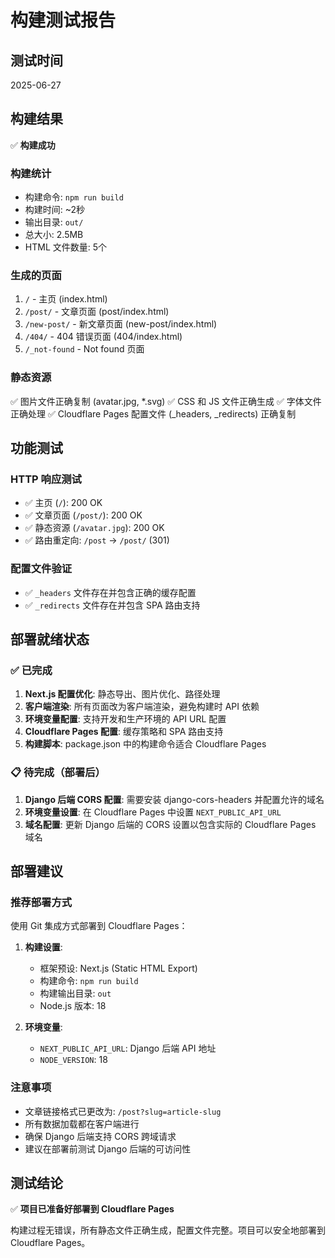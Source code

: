 # 构建测试报告

## 测试时间
2025-06-27

## 构建结果
✅ **构建成功**

### 构建统计
- 构建命令: `npm run build`
- 构建时间: ~2秒
- 输出目录: `out/`
- 总大小: 2.5MB
- HTML 文件数量: 5个

### 生成的页面
1. `/` - 主页 (index.html)
2. `/post/` - 文章页面 (post/index.html)
3. `/new-post/` - 新文章页面 (new-post/index.html)
4. `/404/` - 404 错误页面 (404/index.html)
5. `/_not-found` - Not found 页面

### 静态资源
✅ 图片文件正确复制 (avatar.jpg, *.svg)
✅ CSS 和 JS 文件正确生成
✅ 字体文件正确处理
✅ Cloudflare Pages 配置文件 (_headers, _redirects) 正确复制

## 功能测试

### HTTP 响应测试
- ✅ 主页 (`/`): 200 OK
- ✅ 文章页面 (`/post/`): 200 OK  
- ✅ 静态资源 (`/avatar.jpg`): 200 OK
- ✅ 路由重定向: `/post` → `/post/` (301)

### 配置文件验证
- ✅ `_headers` 文件存在并包含正确的缓存配置
- ✅ `_redirects` 文件存在并包含 SPA 路由支持

## 部署就绪状态

### ✅ 已完成
1. **Next.js 配置优化**: 静态导出、图片优化、路径处理
2. **客户端渲染**: 所有页面改为客户端渲染，避免构建时 API 依赖
3. **环境变量配置**: 支持开发和生产环境的 API URL 配置
4. **Cloudflare Pages 配置**: 缓存策略和 SPA 路由支持
5. **构建脚本**: package.json 中的构建命令适合 Cloudflare Pages

### 📋 待完成（部署后）
1. **Django 后端 CORS 配置**: 需要安装 django-cors-headers 并配置允许的域名
2. **环境变量设置**: 在 Cloudflare Pages 中设置 `NEXT_PUBLIC_API_URL`
3. **域名配置**: 更新 Django 后端的 CORS 设置以包含实际的 Cloudflare Pages 域名

## 部署建议

### 推荐部署方式
使用 Git 集成方式部署到 Cloudflare Pages：

1. **构建设置**:
   - 框架预设: Next.js (Static HTML Export)
   - 构建命令: `npm run build`
   - 构建输出目录: `out`
   - Node.js 版本: 18

2. **环境变量**:
   - `NEXT_PUBLIC_API_URL`: Django 后端 API 地址
   - `NODE_VERSION`: 18

### 注意事项
- 文章链接格式已更改为: `/post?slug=article-slug`
- 所有数据加载都在客户端进行
- 确保 Django 后端支持 CORS 跨域请求
- 建议在部署前测试 Django 后端的可访问性

## 测试结论
✅ **项目已准备好部署到 Cloudflare Pages**

构建过程无错误，所有静态文件正确生成，配置文件完整。项目可以安全地部署到 Cloudflare Pages。
